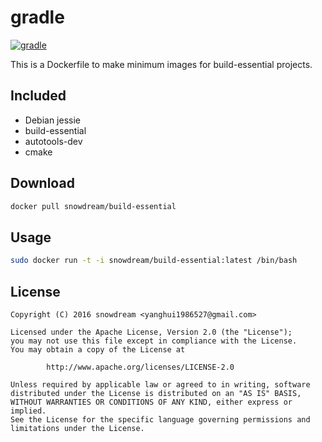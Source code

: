 # gradle
[![gradle](http://dockeri.co/image/snowdream/build-essential)](https://hub.docker.com/r/snowdream/build-essential/)

This is a Dockerfile to make minimum images for build-essential projects.

## Included
* Debian jessie
* build-essential
* autotools-dev
* cmake


## Download
```bash
docker pull snowdream/build-essential
```

## Usage
```bash
sudo docker run -t -i snowdream/build-essential:latest /bin/bash
```

## License
```
Copyright (C) 2016 snowdream <yanghui1986527@gmail.com>

Licensed under the Apache License, Version 2.0 (the "License");
you may not use this file except in compliance with the License.
You may obtain a copy of the License at

        http://www.apache.org/licenses/LICENSE-2.0

Unless required by applicable law or agreed to in writing, software
distributed under the License is distributed on an "AS IS" BASIS,
WITHOUT WARRANTIES OR CONDITIONS OF ANY KIND, either express or implied.
See the License for the specific language governing permissions and
limitations under the License.
```
